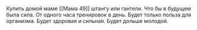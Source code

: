 

Купить домой маме [[Мама 49]] штангу или гантели.
Что бы в будущем была сила.
От одного часа  тренировок в день.
Будет только польза для организма.
Будет здоровая и сильная.
Будет дольше молодой.